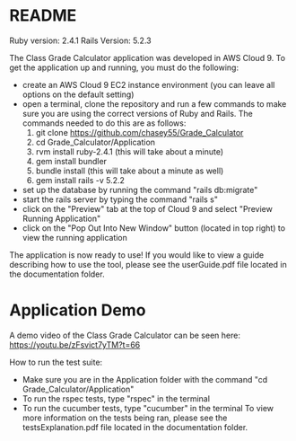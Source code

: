 # README
Ruby version: 2.4.1
Rails Version: 5.2.3

The Class Grade Calculator application was developed in AWS Cloud 9. To get
the application up and running, you must do the following:

- create an AWS Cloud 9 EC2 instance environment (you can leave all options on
  the default setting)
- open a terminal, clone the repository and run a few commands to make
  sure you are using the correct versions of Ruby and Rails. The commands
  needed to do this are as follows:
    1. git clone https://github.com/chasey55/Grade_Calculator
    2. cd Grade_Calculator/Application
    3. rvm install ruby-2.4.1 (this will take about a minute)
    4. gem install bundler
    5. bundle install (this will take about a minute as well)
    6. gem install rails -v 5.2.2
- set up the database by running the command "rails db:migrate"
- start the rails server by typing the command "rails s"
- click on the "Preview" tab at the top of Cloud 9 and select "Preview Running
  Application"
- click on the "Pop Out Into New Window" button (located in top right) to view
  the running application

The application is now ready to use! If you would like to view a guide
describing how to use the tool, please see the userGuide.pdf file located in
the documentation folder.

# Application Demo
A demo video of the Class Grade Calculator can be seen here:
https://youtu.be/zFsvict7yTM?t=66

How to run the test suite:

- Make sure you are in the Application folder with the command
  "cd Grade_Calculator/Application"
- To run the rspec tests, type "rspec" in the terminal
- To run the cucumber tests, type "cucumber" in the terminal
To view more information on the tests being ran, please see the
testsExplanation.pdf file located in the documentation folder.
